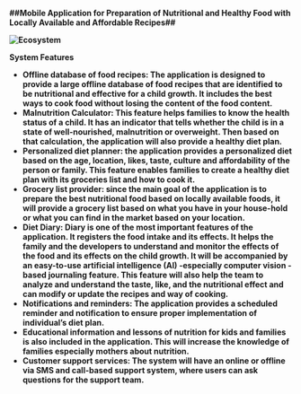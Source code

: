 <strong>##Mobile Application for Preparation of Nutritional and Healthy Food with Locally Available and Affordable Recipes##<strong>

![Ecosystem](https://user-images.githubusercontent.com/32343117/216234189-b0c4030f-e211-46de-8a60-f0bb88c9d079.PNG)

System Features
- Offline database of food recipes: The application is designed to provide a large offline database of food recipes that are identified to be nutritional and effective for a child growth. It includes the best ways to cook food without losing the content of the food content.
- Malnutrition Calculator: This feature helps families to know the health status of a child. It has an indicator that tells whether the child is in a state of well-nourished, malnutrition or overweight. Then based on that calculation, the application will also provide a healthy diet plan.
- Personalized diet planner: the application provides a personalized diet based on the age, location, likes, taste, culture and affordability of the person or family. This feature enables families to create a healthy diet plan with its groceries list and how to cook it.
- Grocery list provider: since the main goal of the application is to prepare the best nutritional food based on locally available foods, it will provide a grocery list based on what you have in your house-hold or what you can find in the market based on your location.
- Diet Diary: Diary is one of the most important features of the application. It registers the food intake and its effects. It helps the family and the developers to understand and monitor the effects of the food and its effects on the child growth. It will be accompanied by an easy-to-use artificial intelligence (AI) -especially computer vision - based journaling feature. This feature will also help the team to analyze and understand the taste, like, and the nutritional effect and can modify or update the recipes and way of cooking.
- Notifications and reminders: The application provides a scheduled reminder and notification to ensure proper implementation of individual’s diet plan.
- Educational information and lessons of nutrition for kids and families is also included in the application. This will increase the knowledge of families especially mothers about nutrition.
- Customer support services: The system will have an online or offline via SMS and call-based support system, where users can ask questions for the support team.

